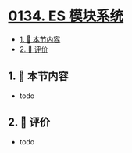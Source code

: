 # [0134. ES 模块系统](https://github.com/tnotesjs/TNotes.typescript/tree/main/notes/0134.%20ES%20%E6%A8%A1%E5%9D%97%E7%B3%BB%E7%BB%9F)

<!-- region:toc -->

- [1. 🎯 本节内容](#1--本节内容)
- [2. 🫧 评价](#2--评价)

<!-- endregion:toc -->

## 1. 🎯 本节内容

- todo

## 2. 🫧 评价

- todo
